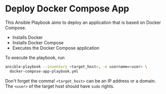 # Deploy Docker Compose App

This Ansible Playbook aims to deploy an application that is based on
Docker Compose.

  + Installs Docker
  + Installs Docker Compose
  + Executes the Docker Compose application

To execute the playbook, run

```sh
ansible-playbook --inventory <target_host>, -e username=<user> \
  docker-compose-app-playbook.yml
```

Don't forget the comma! `<target_host>` can be an IP address or a
domain. The `<user>` of the target host should have `sudo` rights.
